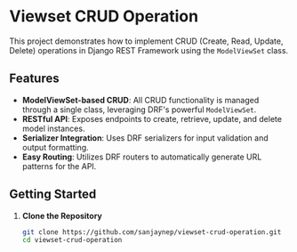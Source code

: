 # Viewset CRUD Operation

This project demonstrates how to implement CRUD (Create, Read, Update, Delete) operations in Django REST Framework using the `ModelViewSet` class.

## Features

- **ModelViewSet-based CRUD**: All CRUD functionality is managed through a single class, leveraging DRF's powerful `ModelViewSet`.
- **RESTful API**: Exposes endpoints to create, retrieve, update, and delete model instances.
- **Serializer Integration**: Uses DRF serializers for input validation and output formatting.
- **Easy Routing**: Utilizes DRF routers to automatically generate URL patterns for the API.

## Getting Started

1. **Clone the Repository**

   ```bash
   git clone https://github.com/sanjaynep/viewset-crud-operation.git
   cd viewset-crud-operation
